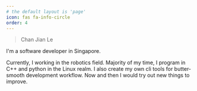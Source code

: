 ```yaml
---
# the default layout is 'page'
icon: fas fa-info-circle
order: 4
---
```


> Chan Jian Le

I'm a software developer in Singapore.


Currently, I working in the robotics field.
Majority of my time, I program in C++ and python in the Linux realm.
I also create my own cli tools for butter-smooth development workflow.
Now and then I would try out new things to improve.
